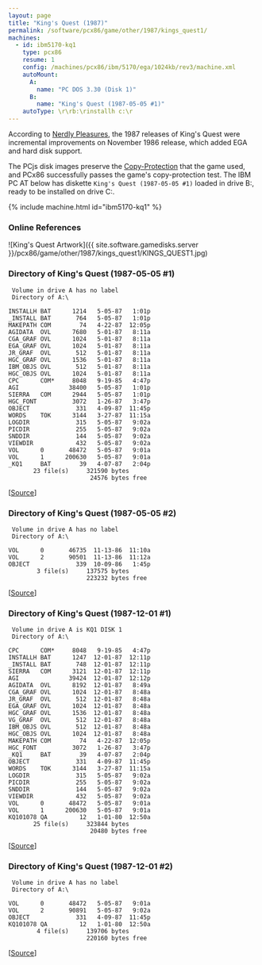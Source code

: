 ```yaml
---
layout: page
title: "King's Quest (1987)"
permalink: /software/pcx86/game/other/1987/kings_quest1/
machines:
  - id: ibm5170-kq1
    type: pcx86
    resume: 1
    config: /machines/pcx86/ibm/5170/ega/1024kb/rev3/machine.xml
    autoMount:
      A:
        name: "PC DOS 3.30 (Disk 1)"
      B:
        name: "King's Quest (1987-05-05 #1)"
    autoType: \r\rb:\rinstallh c:\r
---
```


According to [Nerdly Pleasures](http://nerdlypleasures.blogspot.com/2017/04/the-evolution-of-kings-quest.html), the 1987 releases of
King's Quest were incremental improvements on November 1986 release, which added EGA and hard disk support.

The PCjs disk images preserve the [Copy-Protection](#copy-protection) that the game used, and PCx86 successfully passes the game's
copy-protection test.  The IBM PC AT below has diskette `King's Quest (1987-05-05 #1)` loaded in drive B:, ready to be installed on drive C:.

{% include machine.html id="ibm5170-kq1" %}

### Online References

![King's Quest Artwork]({{ site.software.gamedisks.server }}/pcx86/game/other/1987/kings_quest1/KINGS_QUEST1.jpg)

### Directory of King's Quest (1987-05-05 #1)

     Volume in drive A has no label
     Directory of A:\

    INSTALLH BAT      1214   5-05-87   1:01p
    _INSTALL BAT       764   5-05-87   1:01p
    MAKEPATH COM        74   4-22-87  12:05p
    AGIDATA  OVL      7680   5-01-87   8:11a
    CGA_GRAF OVL      1024   5-01-87   8:11a
    EGA_GRAF OVL      1024   5-01-87   8:11a
    JR_GRAF  OVL       512   5-01-87   8:11a
    HGC_GRAF OVL      1536   5-01-87   8:11a
    IBM_OBJS OVL       512   5-01-87   8:11a
    HGC_OBJS OVL      1024   5-01-87   8:11a
    CPC      COM*     8048   9-19-85   4:47p
    AGI              38400   5-05-87   1:01p
    SIERRA   COM      2944   5-05-87   1:01p
    HGC_FONT          3072   1-26-87   3:47p
    OBJECT             331   4-09-87  11:45p
    WORDS    TOK      3144   3-27-87  11:15a
    LOGDIR             315   5-05-87   9:02a
    PICDIR             255   5-05-87   9:02a
    SNDDIR             144   5-05-87   9:02a
    VIEWDIR            432   5-05-87   9:02a
    VOL      0       48472   5-05-87   9:01a
    VOL      1      200630   5-05-87   9:01a
    _KQ1     BAT        39   4-07-87   2:04p
           23 file(s)     321590 bytes
                           24576 bytes free

[[Source](https://archive.org/details/kingsquestipc)]

### Directory of King's Quest (1987-05-05 #2)

     Volume in drive A has no label
     Directory of A:\

    VOL      0       46735  11-13-86  11:10a
    VOL      2       90501  11-13-86  11:12a
    OBJECT             339  10-09-86   1:45p
            3 file(s)     137575 bytes
                          223232 bytes free

[[Source](https://archive.org/details/kingsquestipc)]

### Directory of King's Quest (1987-12-01 #1)

     Volume in drive A is KQ1 DISK 1
     Directory of A:\

    CPC      COM*     8048   9-19-85   4:47p
    INSTALLH BAT      1247  12-01-87  12:11p
    _INSTALL BAT       748  12-01-87  12:11p
    SIERRA   COM      3121  12-01-87  12:11p
    AGI              39424  12-01-87  12:12p
    AGIDATA  OVL      8192  12-01-87   8:49a
    CGA_GRAF OVL      1024  12-01-87   8:48a
    JR_GRAF  OVL       512  12-01-87   8:48a
    EGA_GRAF OVL      1024  12-01-87   8:48a
    HGC_GRAF OVL      1536  12-01-87   8:48a
    VG_GRAF  OVL       512  12-01-87   8:48a
    IBM_OBJS OVL       512  12-01-87   8:48a
    HGC_OBJS OVL      1024  12-01-87   8:48a
    MAKEPATH COM        74   4-22-87  12:05p
    HGC_FONT          3072   1-26-87   3:47p
    _KQ1     BAT        39   4-07-87   2:04p
    OBJECT             331   4-09-87  11:45p
    WORDS    TOK      3144   3-27-87  11:15a
    LOGDIR             315   5-05-87   9:02a
    PICDIR             255   5-05-87   9:02a
    SNDDIR             144   5-05-87   9:02a
    VIEWDIR            432   5-05-87   9:02a
    VOL      0       48472   5-05-87   9:01a
    VOL      1      200630   5-05-87   9:01a
    KQ101078 QA         12   1-01-80  12:50a
           25 file(s)     323844 bytes
                           20480 bytes free

[[Source](http://www.r-09.net/stuff/index.php?dir=Floppy)]

### Directory of King's Quest (1987-12-01 #2)

     Volume in drive A has no label
     Directory of A:\

    VOL      0       48472   5-05-87   9:01a
    VOL      2       90891   5-05-87   9:02a
    OBJECT             331   4-09-87  11:45p
    KQ101078 QA         12   1-01-80  12:50a
            4 file(s)     139706 bytes
                          220160 bytes free

[[Source](http://www.r-09.net/stuff/index.php?dir=Floppy)]
